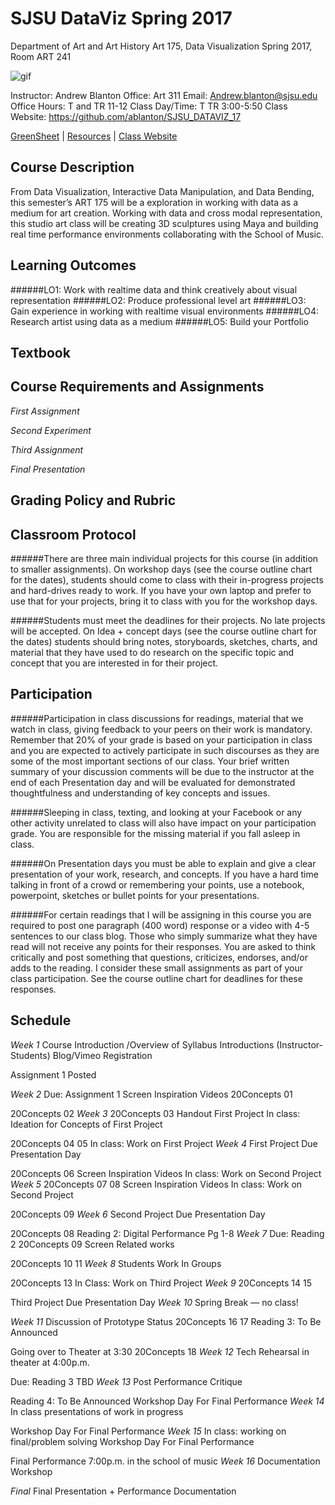 **SJSU DataViz Spring 2017**
======================
Department of Art and Art History
Art 175, Data Visualization Spring 2017, Room ART 241

![gif](http://i.imgur.com/zdzDxsA.gif)

Instructor: Andrew Blanton
Office: Art 311
Email: Andrew.blanton@sjsu.edu
Office Hours: T and TR 11-12
Class Day/Time: T TR 3:00-5:50
Class Website: https://github.com/ablanton/SJSU_DATAVIZ_17

[GreenSheet](https://github.com/ablanton/SJSU_DATAVIZ_17/blob/master/GREENSHEET.md)
| [Resources](https://github.com/ablanton/SJSU_DATAVIZ_17/blob/master/RESOURCES.md)
| [Class Website](https://github.com/ablanton/SJSU_DATAVIZ_17)

Course Description
------------------
From Data Visualization, Interactive Data Manipulation, and Data Bending, this semester’s ART 175 will be a exploration in working with data as a medium for art creation. Working with data and cross modal representation, this studio art class will be creating 3D sculptures using Maya and building real time performance environments collaborating with the School of Music.

Learning Outcomes
-----------------

######LO1: Work with realtime data and think creatively about visual representation
######LO2: Produce professional level art
######LO3: Gain experience in working with realtime visual environments
######LO4: Research artist using data as a medium
######LO5: Build your Portfolio

Textbook
--------

Course Requirements and Assignments
-----------------------------------

*First Assignment*

*Second Experiment*

*Third Assignment*

*Final Presentation*

Grading Policy and Rubric
-------------------------

Classroom Protocol
------------------

######There are three main individual projects for this course (in addition to smaller assignments). On workshop days (see the course outline chart for the dates), students should come to class with their in-progress projects and hard-drives ready to work. If you have your own laptop and prefer to use that for your projects, bring it to class with you for the workshop days.

######Students must meet the deadlines for their projects. No late projects will be accepted. On Idea + concept days (see the course outline chart for the dates) students should bring notes, storyboards, sketches, charts, and material that they have used to do research on the specific topic and concept that you are interested in for their project.

Participation
-------------

######Participation in class discussions for readings, material that we watch in class, giving feedback to your peers on their work is mandatory. Remember that 20% of your grade is based on your participation in class and you are expected to actively participate in such discourses as they are some of the most important sections of our class. Your brief written summary of your discussion comments will be due to the instructor at the end of each Presentation day and will be evaluated for demonstrated thoughtfulness and understanding of key concepts and issues.

######Sleeping in class, texting, and looking at your Facebook or any other activity unrelated to class will also have impact on your participation grade. You are responsible for the missing material if you fall asleep in class.

######On Presentation days you must be able to explain and give a clear presentation of your work, research, and concepts. If you have a hard time talking in front of a crowd or remembering your points, use a notebook, powerpoint, sketches or bullet points for your presentations.

######For certain readings that I will be assigning in this course you are required to post one paragraph (400 word) response or a video with 4-5 sentences to our class blog. Those who simply summarize what they have read will not receive any points for their responses. You are asked to think critically and post something that questions, criticizes, endorses, and/or adds to the reading. I consider these small assignments as part of your class participation. See the course outline chart for deadlines for these responses.

Schedule
--------

*Week 1*
Course Introduction /Overview of Syllabus 
Introductions (Instructor-Students)
Blog/Vimeo Registration

Assignment 1 Posted

*Week 2*
Due: Assignment 1
Screen Inspiration Videos
20Concepts 01

20Concepts 02
*Week 3*
20Concepts 03
Handout First Project
In class: Ideation for Concepts of First Project

20Concepts 04 05
In class: Work on First Project
*Week 4*
First Project Due
Presentation Day

20Concepts 06
Screen Inspiration Videos
In class: Work on Second Project
*Week 5*
20Concepts 07 08
Screen Inspiration Videos
In class: Work on Second Project

20Concepts 09
*Week 6*
Second Project Due
Presentation Day

20Concepts 08
Reading 2: Digital Performance Pg 1-8
*Week 7*
Due: Reading 2
20Concepts 09
Screen Related works

20Concepts 10 11
*Week 8*
Students Work In Groups

20Concepts 13
In Class: Work on Third Project
*Week 9*
20Concepts 14 15

Third Project Due
Presentation Day
*Week 10*
Spring Break — no class!

*Week 11*
Discussion of Prototype Status
20Concepts 16 17
Reading 3: To Be Announced

Going over to Theater at 3:30
20Concepts 18
*Week 12*
Tech Rehearsal in theater at 4:00p.m.

Due: Reading 3
TBD
*Week 13*
Post Performance Critique

Reading 4: To Be Announced
Workshop Day For Final Performance
*Week 14*
In class presentations of work in progress

Workshop Day For Final Performance
*Week 15*
In class: working on final/problem solving
Workshop Day For Final Performance

Final Performance 7:00p.m. in the school of music
*Week 16*
Documentation Workshop

*Final*
Final Presentation + Performance Documentation